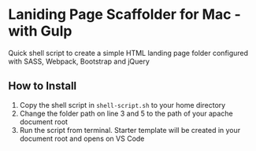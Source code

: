 # Laniding Page Scaffolder for Mac - with Gulp

Quick shell script to create a simple HTML landing page folder configured with SASS, Webpack, Bootstrap and jQuery

## How to Install

1. Copy the shell script in `shell-script.sh` to your home directory
2. Change the folder path on line 3 and 5 to the path of your apache document root
3. Run the script from terminal. Starter template will be created in your document root and opens on VS Code

